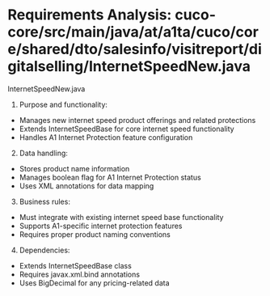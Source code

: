# Requirements Analysis: cuco-core/src/main/java/at/a1ta/cuco/core/shared/dto/salesinfo/visitreport/digitalselling/InternetSpeedNew.java

InternetSpeedNew.java
1. Purpose and functionality:
- Manages new internet speed product offerings and related protections
- Extends InternetSpeedBase for core internet speed functionality
- Handles A1 Internet Protection feature configuration

2. Data handling:
- Stores product name information
- Manages boolean flag for A1 Internet Protection status
- Uses XML annotations for data mapping

3. Business rules:
- Must integrate with existing internet speed base functionality
- Supports A1-specific internet protection features
- Requires proper product naming conventions

4. Dependencies:
- Extends InternetSpeedBase class
- Requires javax.xml.bind annotations
- Uses BigDecimal for any pricing-related data